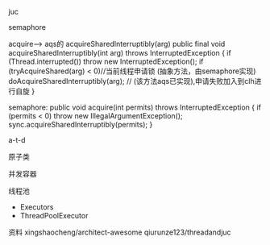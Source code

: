 juc

semaphore

acquire--> aqs的 acquireSharedInterruptibly(arg)
public final void acquireSharedInterruptibly(int arg) throws InterruptedException {
    if (Thread.interrupted())
        throw new InterruptedException();
    if (tryAcquireShared(arg) < 0)//当前线程申请锁 (抽象方法，由semaphore实现)
        doAcquireSharedInterruptibly(arg); // (该方法aqs已实现),申请失败加入到clh进行自旋
}


semaphore:
    public void acquire(int permits) throws InterruptedException {
        if (permits < 0) throw new IllegalArgumentException();
        sync.acquireSharedInterruptibly(permits);
    }

a-t-d

原子类

并发容器

线程池
- Executors
- ThreadPoolExecutor


资料
xingshaocheng/architect-awesome
qiurunze123/threadandjuc
